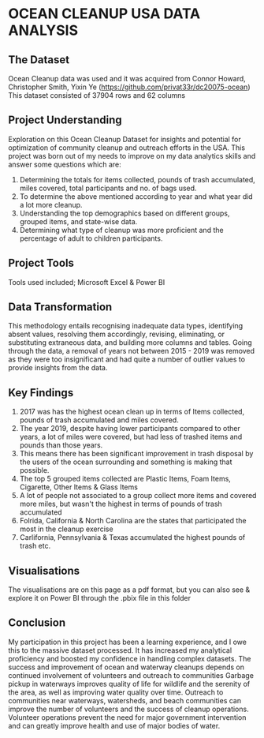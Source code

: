 # OCEAN CLEANUP USA DATA ANALYSIS

## The Dataset
Ocean Cleanup data was used and it was acquired from 
Connor Howard, Christopher Smith, Yixin Ye
(https://github.com/privat33r/dc20075-ocean)
This dataset consisted of 37904 rows and 62 columns



## Project Understanding
Exploration on this Ocean Cleanup Dataset for insights and potential for optimization of community cleanup and outreach efforts in the USA. This project was born out of my needs to improve on my data analytics skills and answer some questions which are:
1. Determining the totals for items collected, pounds of trash accumulated, miles covered, total participants and no. of bags used.
2. To determine the above mentioned according to year and what year did a lot more cleanup.
3. Understanding the top demographics based on different groups, grouped items, and state-wise data.
4. Determining what type of cleanup was more proficient and the percentage of adult to children participants.


## Project Tools
Tools used included; Microsoft Excel & Power BI


## Data Transformation
This methodology entails recognising inadequate data types, identifying absent values, resolving them accordingly, revising, eliminating, or substituting extraneous data, and building more columns and tables.
Going through the data, a removal of years not between 2015 - 2019 was removed as they were too insignificant and had quite a number of outlier values to provide insights from the data.


## Key Findings
1. 2017 was has the highest ocean clean up in terms of Items collected, pounds of trash accumulated and miles covered.
2. The year 2019, despite having lower participants compared to other years, a lot of miles were covered, but had less of trashed items and pounds than those years.
3. This means there has been significant improvement in trash disposal by the users of the ocean surrounding and something is making that possible.
4. The top 5 grouped items collected are Plastic Items, Foam Items, Cigarette, Other Items & Glass Items
5. A lot of people not associated to a group collect more items and covered more miles, but wasn't the highest in terms of pounds of trash accumulated
6. Folrida, California & North Carolina are the states that participated the most in the cleanup exercise
7. Carlifornia, Pennsylvania & Texas accumulated the highest pounds of trash etc.


## Visualisations
The visualisations are on this page as a pdf format, but you can also see & explore it on Power BI through the .pbix file in this folder 


## Conclusion
My participation in this project has been a learning experience, and I owe this to the massive dataset processed. It has increased my analytical proficiency and boosted my confidence in handling complex datasets.
The success and improvement of ocean and waterway cleanups depends on continued involvement of volunteers and outreach to communities
Garbage pickup in waterways improves quality of life for wildlife and the serenity of the area, as well as improving water quality over time.
Outreach to communities near waterways, watersheds, and beach communities can improve the number of volunteers and the success of cleanup operations.
Volunteer operations prevent the need for major government intervention and can greatly improve health and use of major bodies of water.
